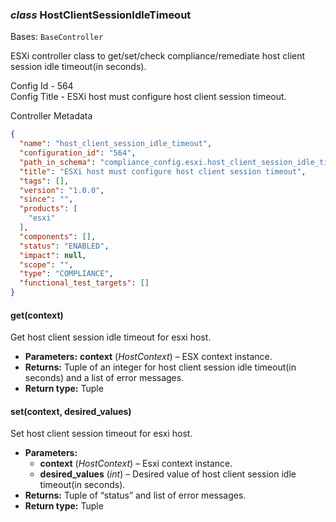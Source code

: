 ### *class* HostClientSessionIdleTimeout

Bases: `BaseController`

ESXi controller class to get/set/check compliance/remediate host client session idle timeout(in seconds).

Config Id - 564
<br/>
Config Title - ESXi host must configure host client session timeout.
<br/>

Controller Metadata
```json
{
  "name": "host_client_session_idle_timeout",
  "configuration_id": "564",
  "path_in_schema": "compliance_config.esxi.host_client_session_idle_timeout",
  "title": "ESXi host must configure host client session timeout",
  "tags": [],
  "version": "1.0.0",
  "since": "",
  "products": [
    "esxi"
  ],
  "components": [],
  "status": "ENABLED",
  "impact": null,
  "scope": "",
  "type": "COMPLIANCE",
  "functional_test_targets": []
}
```

#### get(context)

Get host client session idle timeout for esxi host.

* **Parameters:**
  **context** (*HostContext*) – ESX context instance.
* **Returns:**
  Tuple of an integer for host client session idle timeout(in seconds) and a list of error messages.
* **Return type:**
  Tuple

#### set(context, desired_values)

Set host client session timeout for esxi host.

* **Parameters:**
  * **context** (*HostContext*) – Esxi context instance.
  * **desired_values** (*int*) – Desired value of host client session idle timeout(in seconds).
* **Returns:**
  Tuple of “status” and list of error messages.
* **Return type:**
  Tuple
